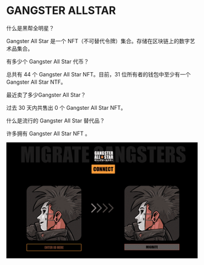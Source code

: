 # GANGSTER ALLSTAR

什么是黑帮全明星？

Gangster All Star 是一个 NFT（不可替代令牌）集合。存储在区块链上的数字艺术品集合。

有多少个 Gangster All Star 代币？

总共有 44 个 Gangster All Star NFT。目前，31 位所有者的钱包中至少有一个 Gangster All Star NTF。

最近卖了多少Gangster All Star？

过去 30 天内共售出 0 个 Gangster All Star NFT。

什么是流行的 Gangster All Star 替代品？

许多拥有 Gangster All Star NFT 。

![nft](01.png)


